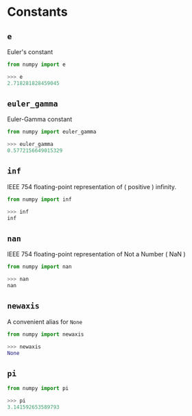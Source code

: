 # Constants


## ` e `
Euler's constant
```py
from numpy import e

>>> e
2.718281828459045
```


## ` euler_gamma `
Euler-Gamma constant
```py
from numpy import euler_gamma

>>> euler_gamma
0.5772156649015329
```


## ` inf `
IEEE 754 floating-point representation of ( positive ) infinity.
```py
from numpy import inf

>>> inf
inf
```


## ` nan `
IEEE 754 floating-point representation of Not a Number ( NaN )
```py
from numpy import nan

>>> nan
nan
```


## ` newaxis `
A convenient alias for ` None `
```py
from numpy import newaxis

>>> newaxis
None
```


## ` pi `
```py
from numpy import pi

>>> pi
3.141592653589793
```